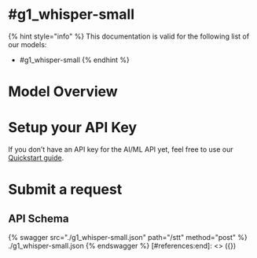 [#references:start]: <> ({ "template": "openapi" })
# #g1_whisper-small

{% hint style="info" %}
This documentation is valid for the following list of our models:
* #g1_whisper-small
{% endhint %}

# Model Overview


# Setup your API Key
If you don’t have an API key for the AI/ML API yet, feel free to use our [Quickstart guide](https://docs.aimlapi.com/quickstart/setting-up).

# Submit a request
## API Schema
{% swagger src="./g1_whisper-small.json" path="/stt" method="post" %}
./g1_whisper-small.json
{% endswagger %}
[#references:end]: <> ({})